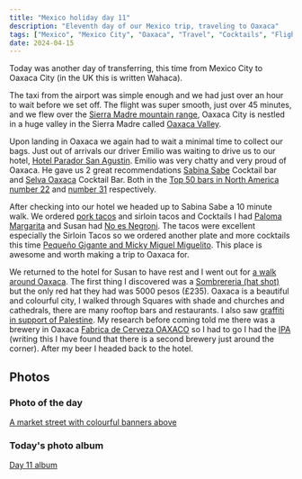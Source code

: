 ```yaml
---
title: "Mexico holiday day 11"
description: "Eleventh day of our Mexico trip, traveling to Oaxaca"
tags: ["Mexico", "Mexico City", "Oaxaca", "Travel", "Cocktails", "Flights"]
date: 2024-04-15
---
```


Today was another day of transferring, this time from Mexico City to Oaxaca City (in the UK this is written Wahaca).

The taxi from the airport was simple enough and we had just over an hour to wait before we set off. The flight was super smooth, just over 45 minutes, and we flew over the [Sierra Madre mountain range](https://flickr.com/photos/dletorey/53656887415/in/album-72177720316296782/lightbox/), Oaxaca City is nestled in a huge valley in the Sierra Madre called [Oaxaca Valley](https://en.wikipedia.org/wiki/Oaxaca_Valley).

Upon landing in Oaxaca we again had to wait a minimal time to collect our bags. Just out of arrivals our driver Emilio was waiting to drive us to our hotel, [Hotel Parador San Agustin](https://maps.app.goo.gl/xzMAuvdyqBi1cTnq7). Emilio was very chatty and very proud of Oaxaca. He gave us 2 great recommendations [Sabina Sabe](https://maps.app.goo.gl/Z79wfBiEzLe7P1wq5) Cocktail bar and [Selva Oaxaca](https://maps.app.goo.gl/d3movHmviLSvo68A9)  Cocktail Bar. Both in the [Top 50 bars in North America](https://www.theworlds50best.com/bars/northamerica/list/1-50) [number 22](https://www.theworlds50best.com/bars/northamerica/the-list/sabina-sabe.html) and [number 31](https://www.theworlds50best.com/bars/northamerica/the-list/selva.html) respectively.

After checking into our hotel we headed up to Sabina Sabe a 10 minute walk. We ordered [pork tacos](https://flickr.com/photos/dletorey/53662300751/in/album-72177720316296782/lightbox/) and sirloin tacos and Cocktails I had [Paloma Margarita](https://flickr.com/photos/dletorey/53662518103/in/album-72177720316296782/lightbox/) and Susan had [No es Negroni](https://flickr.com/photos/dletorey/53662764440/in/album-72177720316296782/lightbox/). The tacos were excellent especially the Sirloin Tacos so we ordered another plate and more cocktails this time [Pequeño Gigante and Micky Miguel Miguelito](https://flickr.com/photos/dletorey/53662518043/in/album-72177720316296782/lightbox/). This place is awesome and worth making a trip to Oaxaca for.

We returned to the hotel for Susan to have rest and I went out for [a walk around Oaxaca](https://www.strava.com/activities/11191347387). The first thing I discovered was a [Sombrereria (hat shot)](https://flickr.com/photos/dletorey/53662764160/in/album-72177720316296782/lightbox/) but the only red hat they had was 5000 pesos (£235). Oaxaca is a beautiful and colourful city, I walked through Squares with shade and churches and cathedrals, there are many rooftop bars and restaurants. I also saw [graffiti in support of Palestine](https://flickr.com/photos/dletorey/53662301366/in/album-72177720316296782/lightbox/). My research before coming told me there was a brewery in Oaxaca [Fabrica de Cerveza OAXACO](https://maps.app.goo.gl/WJP3FPd2pWNxfQ8c7) so I had to go I had the [IPA](https://untappd.com/user/dletorey/checkin/1372679495) (writing this I have found that there is a second brewery just around the corner). After my beer I headed back to the hotel.

## Photos

### Photo of the day

[A market street with colourful banners above](https://flickr.com/photos/dletorey/53662300786/in/album-72177720316296782/lightbox/)

### Today's photo album

[Day 11 album](https://flickr.com/photos/dletorey/albums/72177720316296782/)
